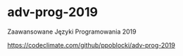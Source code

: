 # adv-prog-2019
Zaawansowane Języki Programowania 2019

https://codeclimate.com/github/ppoblocki/adv-prog-2019

